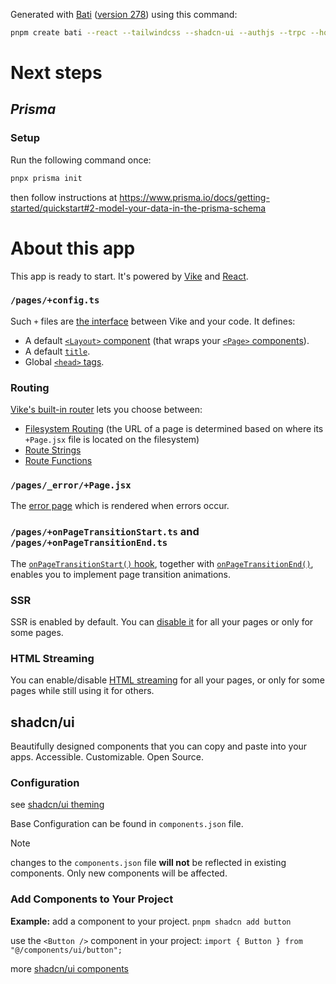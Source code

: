 Generated with [Bati](https://batijs.dev) ([version 278](https://www.npmjs.com/package/create-bati/v/0.0.278)) using this command:

```sh
pnpm create bati --react --tailwindcss --shadcn-ui --authjs --trpc --hono --prisma --biome
```

# Next steps
## *Prisma*
### Setup
Run the following command once:
```sh
pnpx prisma init
```

then follow instructions at <https://www.prisma.io/docs/getting-started/quickstart#2-model-your-data-in-the-prisma-schema>

# About this app
This app is ready to start. It's powered by [Vike](https://vike.dev) and [React](https://react.dev/learn).

### `/pages/+config.ts`

Such `+` files are [the interface](https://vike.dev/config) between Vike and your code. It defines:
- A default [`<Layout>` component](https://vike.dev/Layout) (that wraps your [`<Page>` components](https://vike.dev/Page)).
- A default [`title`](https://vike.dev/title).
- Global [`<head>` tags](https://vike.dev/head-tags).

### Routing

[Vike's built-in router](https://vike.dev/routing) lets you choose between:
 - [Filesystem Routing](https://vike.dev/filesystem-routing) (the URL of a page is determined based on where its `+Page.jsx` file is located on the filesystem)
 - [Route Strings](https://vike.dev/route-string)
 - [Route Functions](https://vike.dev/route-function)

### `/pages/_error/+Page.jsx`

The [error page](https://vike.dev/error-page) which is rendered when errors occur.

### `/pages/+onPageTransitionStart.ts` and `/pages/+onPageTransitionEnd.ts`

The [`onPageTransitionStart()` hook](https://vike.dev/onPageTransitionStart), together with [`onPageTransitionEnd()`](https://vike.dev/onPageTransitionEnd), enables you to implement page transition animations.

### SSR

SSR is enabled by default. You can [disable it](https://vike.dev/ssr) for all your pages or only for some pages.

### HTML Streaming

You can enable/disable [HTML streaming](https://vike.dev/stream) for all your pages, or only for some pages while still using it for others.



  
  ## shadcn/ui

  Beautifully designed components that you can copy and paste into your apps. Accessible. Customizable. Open Source.

  ### Configuration

  see [shadcn/ui theming](https://ui.shadcn.com/docs/theming)

  Base Configuration can be found in `components.json` file.

  > [!NOTE]
  > changes to the `components.json` file **will not** be reflected in existing components. Only new components will be affected.

  ### Add Components to Your Project

  **Example:** add a component to your project.
  `pnpm shadcn add button`

  use the `<Button />` component in your project:
  `import { Button } from "@/components/ui/button";`

  more [shadcn/ui components](https://ui.shadcn.com/docs/components/accordion)


